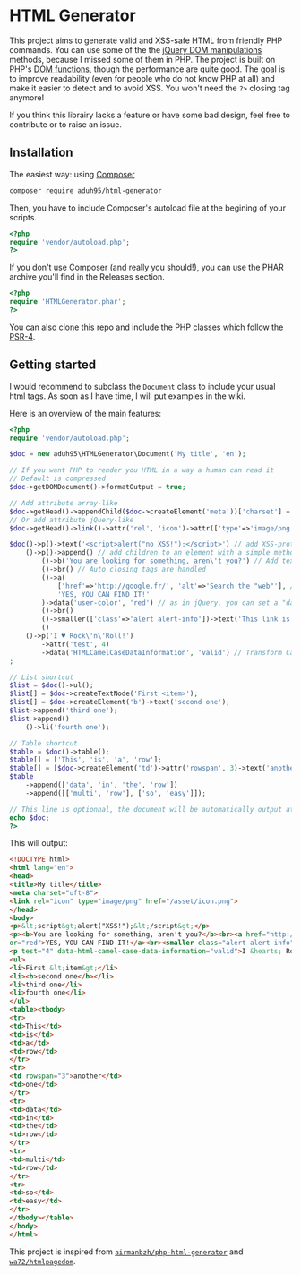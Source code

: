 # HTML Generator

This project aims to generate valid and XSS-safe HTML from friendly PHP commands. You can use some of the the [jQuery DOM manipulations](http://api.jquery.com/category/manipulation/) methods, because I missed some of them in PHP. The project is built on PHP's [DOM functions](http://php.net/manual/en/book.dom.php), though the performance are quite good.
The goal is to improve readability (even for people who do not know PHP at all) and make it easier to detect and to avoid XSS. You won't need the `?>` closing tag anymore!


If you think this librairy lacks a feature or have some bad design, feel free to contribute or to raise an issue.

## Installation

The easiest way: using [Composer](https://getcomposer.org)

```sh
composer require aduh95/html-generator
```

Then, you have to include Composer's autoload file at the begining of your scripts.

```php
<?php
require 'vendor/autoload.php';
?>
```

If you don't use Composer (and really you should!), you can use the PHAR archive you'll find in the Releases section.

```php
<?php
require 'HTMLGenerator.phar';
?>
```

You can also clone this repo and include the PHP classes which follow the [PSR-4](www.php-fig.org/psr/psr-4/).

## Getting started

I would recommend to subclass the `Document` class to include your usual html tags. As soon as I have time, I will put examples in the wiki.

Here is an overview of the main features:

```php
<?php
require 'vendor/autoload.php';

$doc = new aduh95\HTMLGenerator\Document('My title', 'en');

// If you want PHP to render you HTML in a way a human can read it
// Default is compressed
$doc->getDOMDocument()->formatOutput = true;

// Add attribute array-like
$doc->getHead()->appendChild($doc->createElement('meta'))['charset'] = 'uft-8';
// Or add attribute jQuery-like
$doc->getHead()->link()->attr('rel', 'icon')->attr(['type'=>'image/png', 'href'=>'/asset/icon.png']);

$doc()->p()->text('<script>alert("no XSS!");</script>') // add XSS-protected text easily
    ()->p()->append() // add children to an element with a simple method call
        ()->b('You are looking for something, aren\'t you?') // Add text content
        ()->br() // Auto closing tags are handled
        ()->a(
            ['href'=>'http://google.fr/', 'alt'=>'Search the "web"'], // An other method to add attributes
            'YES, YOU CAN FIND IT!'
        )->data('user-color', 'red') // as in jQuery, you can set a "data-" attribute
        ()->br()
        ()->smaller(['class'=>'alert alert-info'])->text('This link is sponsored.')
        ()
    ()->p('I ♥ Rock\'n\'Roll!')
        ->attr('test', 4)
        ->data('HTMLCamelCaseDataInformation', 'valid') // Transform CamelCase dataset to snake_case to match W3C standard
;

// List shortcut
$list = $doc()->ul();
$list[] = $doc->createTextNode('First <item>');
$list[] = $doc->createElement('b')->text('second one');
$list->append('third one');
$list->append()
    ()->li('fourth one');

// Table shortcut
$table = $doc()->table();
$table[] = ['This', 'is', 'a', 'row'];
$table[] = [$doc->createElement('td')->attr('rowspan', 3)->text('another'), 'one'];
$table
    ->append(['data', 'in', 'the', 'row'])
    ->append([['multi', 'row'], ['so', 'easy']]);

// This line is optionnal, the document will be automatically output at the end of ths script
echo $doc;
?>
```

This will output:

```html
<!DOCTYPE html>
<html lang="en">
<head>
<title>My title</title>
<meta charset="uft-8">
<link rel="icon" type="image/png" href="/asset/icon.png">
</head>
<body>
<p>&lt;script&gt;alert("XSS!");&lt;/script&gt;</p>
<p><b>You are looking for something, aren't you?</b><br><a href="http://google.fr/" alt='Search the "web"' data-user-col
or="red">YES, YOU CAN FIND IT!</a><br><smaller class="alert alert-info">This link is sponsored.</smaller></p>
<p test="4" data-html-camel-case-data-information="valid">I &hearts; Rock'n'Roll!</p>
<ul>
<li>First &lt;item&gt;</li>
<li><b>second one</b></li>
<li>third one</li>
<li>fourth one</li>
</ul>
<table><tbody>
<tr>
<td>This</td>
<td>is</td>
<td>a</td>
<td>row</td>
</tr>
<tr>
<td rowspan="3">another</td>
<td>one</td>
</tr>
<tr>
<td>data</td>
<td>in</td>
<td>the</td>
<td>row</td>
</tr>
<tr>
<td>multi</td>
<td>row</td>
</tr>
<tr>
<td>so</td>
<td>easy</td>
</tr>
</tbody></table>
</body>
</html>
```


This project is inspired from [`airmanbzh/php-html-generator`](https://github.com/Airmanbzh/php-html-generator) and [`wa72/htmlpagedom`](https://github.com/wasinger/htmlpagedom).
